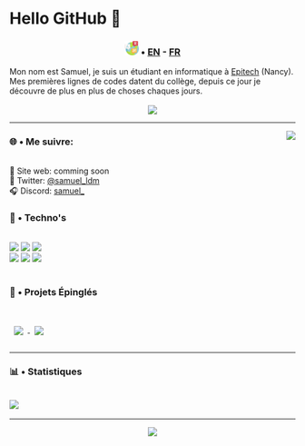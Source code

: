 
# Hello GitHub 👋
<h3>
	<p align="center">
		<img width="25px" src="assets/langs.png" />
		• <a href="README.md">EN</a> - <a href="#">FR</a>
	</p>
</h3>

Mon nom est Samuel, je suis un étudiant en informatique à [Epitech](https://www.epitech.eu/) (Nancy). Mes premières lignes de codes datent du collège, depuis ce jour je découvre de plus en plus de choses chaques jours.

<p align="center">
	<a align="center" href="https://spotify-github-profile.vercel.app/api/view?uid=21uqbv5ph3x35x7sbim6cvnsq&redirect=true">
		<img align="center" src="https://spotify-github-profile.vercel.app/api/view?uid=21uqbv5ph3x35x7sbim6cvnsq&cover_image=true&theme=novatorem&bar_color=53b14f&bar_color_cover=true" />
	</a>
</p>

---

<a  href="https://discord.com/users/239654425424035840">
	<img  src="https://lanyard.cnrad.dev/api/239654425424035840?hideTimestamp=true&idleMessage=Probably%20sleeping%20💤" align="right" />
</a>

### 🌐 • Me suivre:

<br />
🔗 Site web: comming soon <br />
🐤 Twitter: <a href="https://twitter.com/samuel_ldm">@samuel_ldm</a> <br />
🎧 Discord: <a href="https://discord.com/users/239654425424035840">samuel_</a> <br />

### 🔧 • Techno's

<br />
<div>
	<img width="48px" src="https://cdn.jsdelivr.net/gh/devicons/devicon/icons/javascript/javascript-plain.svg" />
	<img width="48px" src="https://cdn.jsdelivr.net/gh/devicons/devicon/icons/java/java-original.svg" />
	<img width="48px" src="https://cdn.jsdelivr.net/gh/devicons/devicon/icons/c/c-plain.svg" />
	<br />
	<img width="48px" src="https://cdn.jsdelivr.net/gh/devicons/devicon/icons/react/react-original.svg" />
	<img width="48px" src="https://cdn.jsdelivr.net/gh/devicons/devicon/icons/discordjs/discordjs-original.svg" />
	<img width="48px" src="https://cdn.jsdelivr.net/gh/devicons/devicon/icons/linux/linux-original.svg" />
</div>
<br />

### 📌 • Projets Épinglés

<br />
<a href="https://github.com/samldm/Website/">
  <img align="center" style="margin:1rem 0.5rem" src="https://github-readme-stats.vercel.app/api/pin/?username=samldm&repo=Website&theme=onedark" />
</a>
<a href="https://github.com/samldm/Discord.js-Bot-Template">
  <img align="center" style="margin:1rem 0.5rem" src="https://github-readme-stats.vercel.app/api/pin/?username=samldm&repo=Discord.js-Bot-Template&theme=onedark" />
</a>
<br />

---

### 📊 • Statistiques

<br />
<div>
	<img src="https://github-readme-stats.vercel.app/api/top-langs/?username=samldm&theme=onedark" />
	<!--<img width="45%" src="https://github-readme-stats.vercel.app/api?username=samldm&show_icons=true&theme=onedark" />-->
</div>

---

<p align="center">
   <img src="https://forthebadge.com/images/badges/powered-by-coffee.svg" />
</p>

